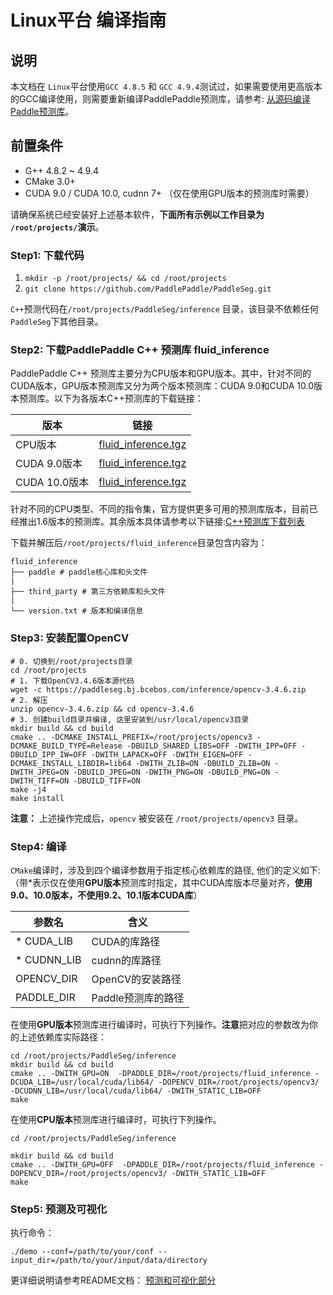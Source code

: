 # Linux平台 编译指南

## 说明
本文档在 `Linux`平台使用`GCC 4.8.5` 和 `GCC 4.9.4`测试过，如果需要使用更高版本的GCC编译使用，则需要重新编译PaddlePaddle预测库，请参考: [从源码编译Paddle预测库](https://www.paddlepaddle.org.cn/documentation/docs/zh/develop/advanced_usage/deploy/inference/build_and_install_lib_cn.html#id15)。

## 前置条件
* G++ 4.8.2 ~ 4.9.4
* CMake 3.0+
* CUDA 9.0 / CUDA 10.0, cudnn 7+ （仅在使用GPU版本的预测库时需要）

请确保系统已经安装好上述基本软件，**下面所有示例以工作目录为 `/root/projects/`演示**。

### Step1: 下载代码

1. `mkdir -p /root/projects/ && cd /root/projects`
2. `git clone https://github.com/PaddlePaddle/PaddleSeg.git`

`C++`预测代码在`/root/projects/PaddleSeg/inference` 目录，该目录不依赖任何`PaddleSeg`下其他目录。


### Step2: 下载PaddlePaddle C++ 预测库 fluid_inference

PaddlePaddle C++ 预测库主要分为CPU版本和GPU版本。其中，针对不同的CUDA版本，GPU版本预测库又分为两个版本预测库：CUDA 9.0和CUDA 10.0版本预测库。以下为各版本C++预测库的下载链接：

|  版本   | 链接  |
|  ----  | ----  |
| CPU版本  | [fluid_inference.tgz](https://bj.bcebos.com/paddlehub/paddle_inference_lib/fluid_inference_linux_cpu_1.6.1.tgz) |
| CUDA 9.0版本  | [fluid_inference.tgz](https://bj.bcebos.com/paddlehub/paddle_inference_lib/fluid_inference_linux_cuda97_1.6.1.tgz) |
| CUDA 10.0版本  | [fluid_inference.tgz](https://bj.bcebos.com/paddlehub/paddle_inference_lib/fluid_inference_linux_cuda10_1.6.1.tgz) |


针对不同的CPU类型、不同的指令集，官方提供更多可用的预测库版本，目前已经推出1.6版本的预测库。其余版本具体请参考以下链接:[C++预测库下载列表](https://www.paddlepaddle.org.cn/documentation/docs/zh/develop/advanced_usage/deploy/inference/build_and_install_lib_cn.html)


下载并解压后`/root/projects/fluid_inference`目录包含内容为：
```
fluid_inference
├── paddle # paddle核心库和头文件
|
├── third_party # 第三方依赖库和头文件
|
└── version.txt # 版本和编译信息
```

### Step3: 安装配置OpenCV

```shell
# 0. 切换到/root/projects目录
cd /root/projects
# 1. 下载OpenCV3.4.6版本源代码
wget -c https://paddleseg.bj.bcebos.com/inference/opencv-3.4.6.zip
# 2. 解压
unzip opencv-3.4.6.zip && cd opencv-3.4.6
# 3. 创建build目录并编译, 这里安装到/usr/local/opencv3目录
mkdir build && cd build
cmake .. -DCMAKE_INSTALL_PREFIX=/root/projects/opencv3 -DCMAKE_BUILD_TYPE=Release -DBUILD_SHARED_LIBS=OFF -DWITH_IPP=OFF -DBUILD_IPP_IW=OFF -DWITH_LAPACK=OFF -DWITH_EIGEN=OFF -DCMAKE_INSTALL_LIBDIR=lib64 -DWITH_ZLIB=ON -DBUILD_ZLIB=ON -DWITH_JPEG=ON -DBUILD_JPEG=ON -DWITH_PNG=ON -DBUILD_PNG=ON -DWITH_TIFF=ON -DBUILD_TIFF=ON
make -j4
make install
```

**注意：** 上述操作完成后，`opencv` 被安装在 `/root/projects/opencv3` 目录。

### Step4: 编译

`CMake`编译时，涉及到四个编译参数用于指定核心依赖库的路径, 他们的定义如下:（带*表示仅在使用**GPU版本**预测库时指定，其中CUDA库版本尽量对齐，**使用9.0、10.0版本，不使用9.2、10.1版本CUDA库**）

|  参数名   | 含义  |
|  ----  | ----  |
| * CUDA_LIB  | CUDA的库路径 |
| * CUDNN_LIB | cudnn的库路径|
| OPENCV_DIR  | OpenCV的安装路径 |
| PADDLE_DIR | Paddle预测库的路径 |

在使用**GPU版本**预测库进行编译时，可执行下列操作。**注意**把对应的参数改为你的上述依赖库实际路径：

```shell
cd /root/projects/PaddleSeg/inference
mkdir build && cd build
cmake .. -DWITH_GPU=ON  -DPADDLE_DIR=/root/projects/fluid_inference -DCUDA_LIB=/usr/local/cuda/lib64/ -DOPENCV_DIR=/root/projects/opencv3/ -DCUDNN_LIB=/usr/local/cuda/lib64/ -DWITH_STATIC_LIB=OFF
make
```

在使用**CPU版本**预测库进行编译时，可执行下列操作。
```shell
cd /root/projects/PaddleSeg/inference

mkdir build && cd build
cmake .. -DWITH_GPU=OFF  -DPADDLE_DIR=/root/projects/fluid_inference -DOPENCV_DIR=/root/projects/opencv3/ -DWITH_STATIC_LIB=OFF
make
```

### Step5: 预测及可视化

执行命令：

```
./demo --conf=/path/to/your/conf --input_dir=/path/to/your/input/data/directory
```

更详细说明请参考README文档： [预测和可视化部分](../README.md)